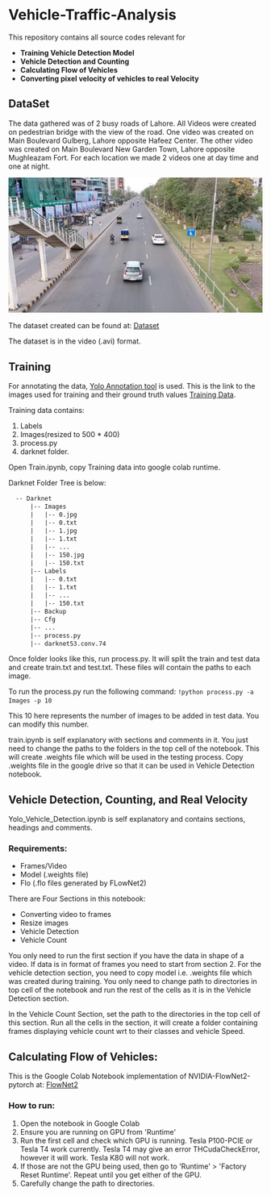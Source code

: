 # Vehicle-Traffic-Analysis
This repository contains all source codes relevant for 
- **Training Vehicle Detection Model**
- **Vehicle Detection and Counting**
- **Calculating Flow of Vehicles**
- **Converting pixel velocity of vehicles to real Velocity**  

## DataSet
The data gathered was of 2 busy roads of Lahore. All Videos were created on pedestrian bridge with the view of the road. One video was created on Main Boulevard Gulberg, Lahore opposite Hafeez Center. The other video was created on Main Boulevard New Garden Town, Lahore opposite Mughleazam Fort. For each location we made 2 videos one at day time and one at night. 

![Sample Image](/images/102.jpg)

The dataset created can be found at: [Dataset](https://drive.google.com/drive/folders/1VanRHJXye_qZtC-NbMLV-C7PLa92bSyh)

The dataset is in the video (.avi) format. 

## Training
For annotating the data, [Yolo Annotation tool](https://github.com/ManivannanMurugavel/YOLO-Annotation-Tool) is used. This is the link to the images used for training and their ground truth values [Training Data](). 

Training data contains: 
1. Labels 
2. Images(resized to 500 * 400)
3. process.py 
4. darknet folder. 

Open Train.ipynb, copy Training data into google colab runtime. 

Darknet Folder Tree is below:  
  
  
  ```
    -- Darknet
        |-- Images
        |   |-- 0.jpg
        |   |-- 0.txt
        |   |-- 1.jpg
        |   |-- 1.txt
        |   |-- ...
        |   |-- 150.jpg
        |   |-- 150.txt
        |-- Labels
        |   |-- 0.txt
        |   |-- 1.txt
        |   |-- ...
        |   |-- 150.txt
        |-- Backup
        |-- Cfg
        |-- ...
        |-- process.py
        |-- darknet53.conv.74
  ```
    
Once folder looks like this, run process.py. It will split the train and test data and create train.txt and test.txt. These files will contain the paths to each image.

To run the process.py run the following command:
``` !python process.py -a Images -p 10 ```

This 10 here represents the number of images to be added in test data. You can modify this number.

train.ipynb is self explanatory with sections and comments in it. You just need to change the paths to the folders in the top cell of the notebook.
This will create .weights file which will be used in the testing process. Copy .weights file in the google drive so that it can be used in Vehicle Detection notebook.

## Vehicle Detection, Counting, and Real Velocity
Yolo_Vehicle_Detection.ipynb is self explanatory and contains sections, headings and comments.
### Requirements:
- Frames/Video
- Model (.weights file)
- Flo (.flo files generated by FLowNet2)

There are Four Sections in this notebook:
- Converting video to frames
- Resize images
- Vehicle Detection
- Vehicle Count

You only need to run the first section if you have the data in shape of a video. If data is in format of frames you need to start from section 2. For the vehicle detection section, you need to copy model i.e. .weights file which was created during training. You only need to change path to directories in top cell of the notebook and run the rest of the cells as it is in the Vehicle Detection section.

In the Vehicle Count Section, set the path to the directories in the top cell of this section. Run all the cells in the section, it will create a folder containing frames displaying vehicle count wrt to their classes and vehicle Speed.

## Calculating Flow of Vehicles:

This is the Google Colab Notebook implementation of NVIDIA-FlowNet2-pytorch at: [FlowNet2](https://github.com/NVIDIA/flownet2-pytorch)

### How to run:
 
1. Open the notebook in Google Colab
2. Ensure you are running on GPU from 'Runtime'
3. Run the first cell and check which GPU is running. Tesla P100-PCIE or Tesla T4 work currently. Tesla T4 may give an error THCudaCheckError, however it will work. Tesla K80 will not work.
4. If those are not the GPU being used, then go to 'Runtime' > 'Factory Reset Runtime'. Repeat until you get either of the GPU.
5. Carefully change the path to directories.






